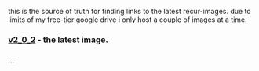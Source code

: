 this is the source of truth for finding links to the latest recur-images. due to limits of my free-tier google drive i only host a couple of images at a time.

### [v2_0_2](https://drive.google.com/file/d/10KGXB51lWgq3Vw83noTYA6VME2TBx5J9/) - the latest image. 

### 

...

